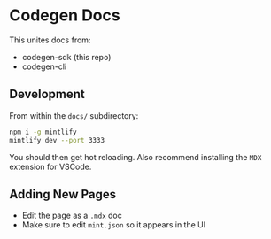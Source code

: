 # Codegen Docs

This unites docs from:
- codegen-sdk (this repo)
- codegen-cli

## Development

From within the `docs/` subdirectory:
```bash
npm i -g mintlify
mintlify dev --port 3333
```

You should then get hot reloading. Also recommend installing the `MDX` extension for VSCode.

## Adding New Pages

- Edit the page as a `.mdx` doc
- Make sure to edit `mint.json` so it appears in the UI
